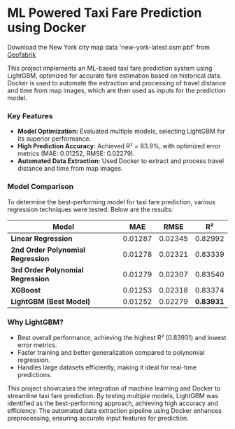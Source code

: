 # ML Powered Taxi Fare Prediction using Docker

Download the New York city map data 'new-york-latest.osm.pbf' from [Geofabrik](https://download.geofabrik.de/north-america/us/new-york.html)

This project implements an ML-based taxi fare prediction system using LightGBM, optimized for accurate fare estimation based on historical data. Docker is used to automate the extraction and processing of travel distance and time from map images, which are then used as inputs for the prediction model.

### Key Features

- **Model Optimization:** Evaluated multiple models, selecting LightGBM for its superior performance.
- **High Prediction Accuracy:** Achieved R² = 83.9%, with optimized error metrics (MAE: 0.01252, RMSE: 0.02279).
- **Automated Data Extraction:** Used Docker to extract and process travel distance and time from map images.

### Model Comparison

To determine the best-performing model for taxi fare prediction, various regression techniques were tested. Below are the results:

| Model                           | MAE    | RMSE   | R²      |
|---------------------------------|--------|--------|---------|
| **Linear Regression**            | 0.01287 | 0.02345 | 0.82992 |
| **2nd Order Polynomial Regression** | 0.01278 | 0.02321 | 0.83339 |
| **3rd Order Polynomial Regression** | 0.01279 | 0.02307 | 0.83540 |
| **XGBoost**                      | 0.01253 | 0.02318 | 0.83374 |
| **LightGBM (Best Model)**         | 0.01252 | 0.02279 | **0.83931** |

### Why LightGBM?
- Best overall performance, achieving the highest R² (0.83931) and lowest error metrics.
- Faster training and better generalization compared to polynomial regression.
- Handles large datasets efficiently, making it ideal for real-time predictions.

This project showcases the integration of machine learning and Docker to streamline taxi fare prediction. By testing multiple models, LightGBM was identified as the best-performing approach, achieving high accuracy and efficiency. The automated data extraction pipeline using Docker enhances preprocessing, ensuring accurate input features for prediction.

